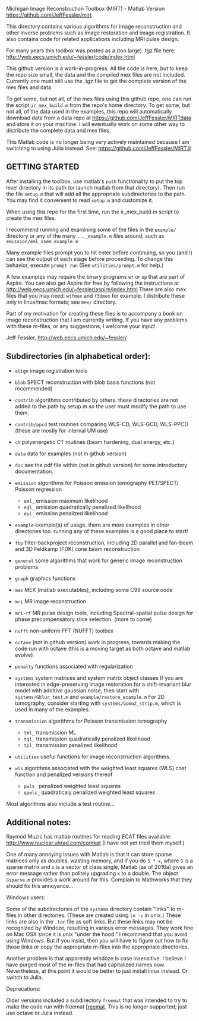 Michigan Image Reconstruction Toolbox (MIRT) - Matlab Version
https://github.com/JeffFessler/mirt


This directory contains various algorithms for image reconstruction and
other inverse problems such as image restoration and image registration.
It also contains code for related applications including MRI pulse design.

For many years this toolbox was posted as a (too large) .tgz file here:
http://web.eecs.umich.edu/~fessler/code/index.html

This github version is a work-in-progress.
All the code is here,
but to keep the repo size small,
the data and the compiled mex files are not included.
Currently one must still use the .tgz file to get the complete version of the mex files and data. 

To get some, but not all, of the mex files using this github repo, one 
can run the script `ir_mex_build.m` from the repo's home directory.
To get some, but not all, of the data used in the examples, this repo 
will automatically download data from a data repo at https://github.com/JeffFessler/MIRTdata 
and store it on your machine. 
I will eventually work on some other way to distribute the complete data and mex files.

This Matlab code is no longer being very actively maintained
because I am switching to using Julia instead.  See:
https://github.com/JeffFessler/MIRT.jl

## GETTING STARTED

After installing the toolbox, use matlab's `path` functionality to put
the top level directory in its path (or launch matlab from that directory).
Then run the file `setup.m` that will add all the appropriate subdirectories
to the path.  You may find it convenient to read `setup.m` and customize it.

When using this repo for the first time, run the ir\_mex\_build.m script to 
create the mex files.

I recommend running and examining some of the files in the `example/` directory
or any of the many `..._example.m` files around, such as
	`emission/eml_osem_example.m`

Many example files prompt you to hit enter before continuing, so you (and I)
can see the output of each stage before proceeding.
To change this behavior, execute `prompt run`
(See `utilities/prompt.m` for help.)

A few examples may require the binary programs `wt` or `op` that are part
of Aspire.  You can also get Aspire for free by following the instructions at
http://web.eecs.umich.edu/~fessler/aspire/index.html
There are also mex files that you may need:
`wtfmex` and `f3dmex` for example.
I distribute these only in linux/mac formats;
see `mex/` directory.

Part of my motivation for creating these files is to accompany a book on
image reconstruction that I am currently writing.  If you have any problems
with these m-files, or any suggestions, I welcome your input!


Jeff Fessler, http://web.eecs.umich.edu/~fessler/


## Subdirectories (in alphabetical order):

* `align`
	image registration tools

* `blob`
	SPECT reconstruction with blob basis functions (not recommended)

* `contrib`
	algorithms contributed by others.  these directories are not added to
	the path by setup.m so the user must modify the path to use them.

* `contrib/ppcd`
	test routines comparing WLS-CD, WLS-GCD, WLS-PPCD
	(these are mostly for internal UM use)

* `ct`
	polyenergetic CT routines (beam hardening, dual energy, etc.)

* `data`
	data for examples (not in github version)

* `doc`
	see the pdf file within (not in github version)
	for some introductory documentation.

* `emission`
	algorithms for Poisson emission tomography PET/SPECT/ Poisson regression

	+ `eml_` emission maximum likelihood
	+ `eql_` emission quadratically penalized likelihood
	+ `epl_` emission penalized likelihood

* `example`
	example(s) of usage.  there are more examples in other directories too.
	running any of these examples is a good place to start!

* `fbp`
	filter-backproject reconstruction, including 2D parallel and fan-beam
	and 3D Feldkamp (FDK) cone beam reconstruction

* `general`
	some algorithms that work for generic image reconstruction problems

* `graph`
	graphics functions

* `mex`
	MEX (matlab executables), including some C99 source code

* `mri`
	MR image reconstruction

* `mri-rf`
	MR pulse design tools, including Spectral-spatial pulse design
	for phase precompensatory slice selection.  (more to come)

* `nufft`
	non-uniform FFT (NUFFT) toolbox

* `octave` (not in github version)
	work in progress, towards making the code run with octave
	(this is a moving target as both octave and matlab evolve)

* `penalty`
	functions associated with regularization

* `systems`
	system matrices and system matrix object classes
	If you are interested in edge-preserving image restoration
	for a shift-invariant blur model with additive gaussian noise,
	then start with `systems/Gblur_test.m` and `example/restore_example.m`
	For 2D tomography, consider starting with `systems/Gomo2_strip.m`,
	which is used in many of the examples.

* `transmission`
	algorithms for Poisson transmission tomography

	+ `tml_` transmission ML
	+ `tql_` transmission quadratically penalized likelihood
	+ `tpl_` transmission penalized likelihood

* `utilities`
	useful functions for image reconstruction algorithms.

* `wls`
	algorithms associated with the weighted least squares (WLS)
	cost function and penalized versions thereof

	+ `pwls_`	penalized weighted least squares
	+ `qpwls_`	quadraticaly penalized weighted least squares

Most algorithms also include a test routine...


## Additional notes:

Raymod Muzic has matlab routines for reading ECAT files available:
	http://www.nuclear.uhrad.com/comkat
(I have not yet tried them myself.)

One of many annoying issues with Matlab is that it can store sparse matrices
only as doubles, wasting memory, and if you do `S * x`, where `S` is a
sparse matrix and `x` is a vector of class single, Matlab (as of 2016a)
gives an error message rather than politely upgrading `x` to a double.
The object `Gsparse.m` provides a work around for this.
Complain to Mathworks that they should fix this annoyance...

Windows users:

Some of the subdirectories of the `systems` directory contain "links"
to m-files in other directories.  (These are created using `ln -s` in
unix.)  These links are also in the `.tar` file as soft links.  But these
links may not be recognized by Windoze, resulting in various error messages.
They work fine on Mac OSX since it is unix "under the hood."
I recommend that you avoid using Windows.
But if you insist, then you will have to figure out how to fix those links
or copy the appropriate m-files into the appropriate directories.

Another problem is that apparently windoze is case insensitive.
I believe I have purged most of the m-files that had capitalized names now.
Nevertheless, at this point it would be better to just install linux instead.
Or switch to Julia.


Deprecations:

Older versions included a subdirectory `freemat` that was intended
to try to make the code run with freemat
[freemat](http://freemat.sourceforge.net).
This is no longer supported; just use octave or Julia instead.
